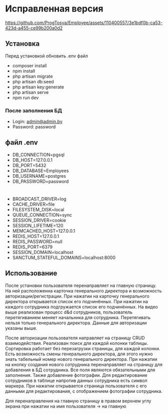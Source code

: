 # Исправленная версия 

https://github.com/ProgTosya/Employee/assets/110400557/3e1bdf0b-ca53-423d-a455-ce99b200a0d2
## Установка
Перед установкой обновить .env файл
- composer install
- npm install
- php artisan migrate
- php artisan db:seed
- php artisan key:generate
- php artisan serve
- npm run dev
### После заполнения БД 
- Login: admin@admin.by
- Password: password
## файл .env
- DB_CONNECTION=pgsql
- DB_HOST=127.0.0.1
- DB_PORT=5432
- DB_DATABASE=Employees
- DB_USERNAME=postgres
- DB_PASSWORD=password
#
- BROADCAST_DRIVER=log
- CACHE_DRIVER=file
- FILESYSTEM_DISK=local
- QUEUE_CONNECTION=sync
- SESSION_DRIVER=cookie
- SESSION_LIFETIME=120
- MEMCACHED_HOST=127.0.0.1
- REDIS_HOST=127.0.0.1
- REDIS_PASSWORD=null
- REDIS_PORT=6379
- SESSION_DOMAIN=localhost
- SANCTUM_STATEFUL_DOMAINS=localhost:8000
## Использование 

После установки пользователя перенаправляет на главную страницу. На ней расположенна карточка генерального директора и возможность авторизации/регистрации. При нажатии на карточку генерального директора открывается список его подчинённых. При нажатии на каждого сотрудника подгружается список его подчинённых.
На видео выше реализован процесс d&d сотрудников, пользователь перетягиванием меняет начальника для сотрудника. Перетягивать нельзя только генерального директора.
Данные для авторизации указаны выше.

После авторизации пользователя направляет на страницу CRUD взаимодействия. Реализован поиск для каждой колонки таблицы. Сортировка работает без перезагрузки страницы, для каждой колонки.
Есть возможность смены генерального директора, для этого нужно знать табельный номер нового генерального директора. При нажатии на кнопку создания нового сотрудника перенаправляет на страницу для добавления в БД сотрудника. Все поля являются обязательными для заполнения. Также добавление фотографии. 
Для редактирование сотрудников в таблице напротив данных сотрудника есть символ маркера. При нажатии открывается страница пользователя с  его данными для редактирования, с отображением фотографии сотрудника. 

Для перенаправления на главную страницу в правом верхнем углу экрана при нажатии на имя пользователя -> на главную 


